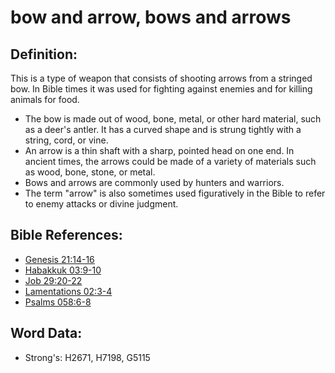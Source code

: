 # bow and arrow, bows and arrows #

## Definition: ##

This is a type of weapon that consists of shooting arrows from a stringed bow. In Bible times it was used for fighting against enemies and for killing animals for food.

* The bow is made out of wood, bone, metal, or other hard material, such as a deer's antler. It has a curved shape and is strung tightly with a string, cord, or vine.
* An arrow is a thin shaft with a sharp, pointed head on one end. In ancient times, the arrows could be made of a variety of materials such as wood, bone, stone, or metal.
* Bows and arrows are commonly used by hunters and warriors.
* The term "arrow" is also sometimes used figuratively in the Bible to refer to enemy attacks or divine judgment.

## Bible References: ##

* [Genesis 21:14-16](rc://en/tn/help/gen/21/14)
* [Habakkuk 03:9-10](rc://en/tn/help/hab/03/09)
* [Job 29:20-22](rc://en/tn/help/job/29/20)
* [Lamentations 02:3-4](rc://en/tn/help/lam/02/03)
* [Psalms 058:6-8](rc://en/tn/help/psa/058/006)

## Word Data: ##

* Strong's: H2671, H7198, G5115
